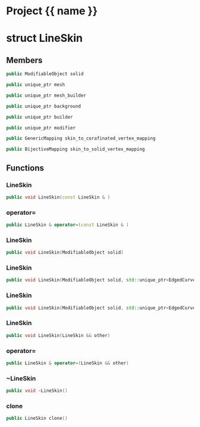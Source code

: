 <script setup>
import {useRoute} from 'vitepress'
const {path} = useRoute()
const tokens = path.split('/')
const words = tokens[2].split('-');
for (let i = 0; i < words.length; i++) {
    words[i] = words[i].charAt(0).toUpperCase() + words[i].slice(1);
    words[i] = words[i].replace('geode', 'Geode')
}
const name = words.join('-');
</script>
# Project {{ name }}

# struct LineSkin


## Members

```cpp
public ModifiableObject solid

```

```cpp
public unique_ptr mesh

```

```cpp
public unique_ptr mesh_builder

```

```cpp
public unique_ptr background

```

```cpp
public unique_ptr builder

```

```cpp
public unique_ptr modifier

```

```cpp
public GenericMapping skin_to_corafinated_vertex_mapping

```

```cpp
public BijectiveMapping skin_to_solid_vertex_mapping

```



## Functions

### LineSkin

```cpp
public void LineSkin(const LineSkin & )
```


### operator=

```cpp
public LineSkin & operator=(const LineSkin & )
```


### LineSkin

```cpp
public void LineSkin(ModifiableObject solid)
```


### LineSkin

```cpp
public void LineSkin(ModifiableObject solid, std::unique_ptr<EdgedCurve1D> && mesh, const GenericMapping<index_t> & corafinated_vertex_mapping)
```


### LineSkin

```cpp
public void LineSkin(ModifiableObject solid, std::unique_ptr<EdgedCurve1D> && mesh, std::unique_ptr<BackgroundLine> && background, const GenericMapping<index_t> & corafinated_vertex_mapping)
```


### LineSkin

```cpp
public void LineSkin(LineSkin && other)
```


### operator=

```cpp
public LineSkin & operator=(LineSkin && other)
```


### ~LineSkin

```cpp
public void ~LineSkin()
```


### clone

```cpp
public LineSkin clone()
```





